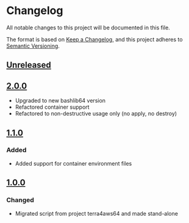 # Changelog

All notable changes to this project will be documented in this file.

The format is based on [Keep a Changelog](https://keepachangelog.com/en/1.0.0/),
and this project adheres to [Semantic Versioning](https://semver.org/spec/v2.0.0.html).

## [Unreleased]

## [2.0.0]

- Upgraded to new bashlib64 version
- Refactored container support
- Refactored to non-destructive usage only (no apply, no destroy)

## [1.1.0]

### Added

- Added support for container environment files

## [1.0.0]

### Changed

- Migrated script from project terra4aws64 and made stand-alone

[Unreleased]: https://github.com/serdigital64/testmantf/compare/2.0.0...HEAD
[2.0.0]: https://github.com/serdigital64/testmantf/compare/1.1.0...2.0.0
[1.1.0]: https://github.com/serdigital64/testmantf/compare/1.0.0...1.1.0
[1.0.0]: https://github.com/serdigital64/testmantf/releases/tag/1.0.0
